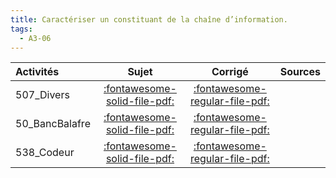 ```yaml
---
title: Caractériser un constituant de la chaîne d’information. 
tags:
  - A3-06
---
```

[comment]: <> (Généré automatiquement par make_all_activitess.py, creation_fichiers_activites)

| Activités | Sujet | Corrigé | Sources  | 
| :-------------- | :---: | :-----: | :------: | 
| 507_Divers | [:fontawesome-solid-file-pdf:](http://xpessoles-cpge.fr/pdf/507_Divers_Sujet.pdf) | [:fontawesome-regular-file-pdf:](http://xpessoles-cpge.fr/pdf/507_Divers_Corrige.pdf) | 
| 50_BancBalafre | [:fontawesome-solid-file-pdf:](http://xpessoles-cpge.fr/pdf/50_BancBalafre_Sujet.pdf) | [:fontawesome-regular-file-pdf:](http://xpessoles-cpge.fr/pdf/50_BancBalafre_Corrige.pdf) | 
| 538_Codeur | [:fontawesome-solid-file-pdf:](http://xpessoles-cpge.fr/pdf/538_Codeur_Sujet.pdf) | [:fontawesome-regular-file-pdf:](http://xpessoles-cpge.fr/pdf/538_Codeur_Corrige.pdf) | 

